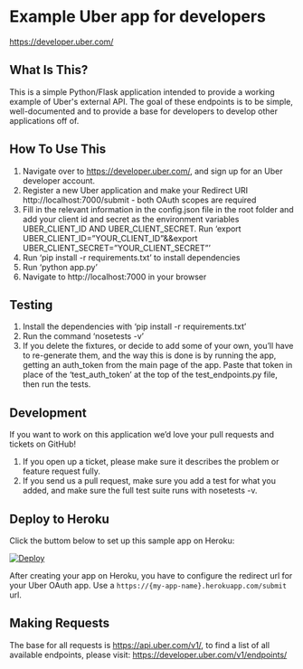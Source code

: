 Example Uber app for developers
==============================

https://developer.uber.com/

What Is This?
-------------

This is a simple Python/Flask application intended to provide a working example of Uber's external API. The goal of these endpoints is to be simple, well-documented and to provide a base for developers to develop other applications off of.


How To Use This
---------------

1. Navigate over to https://developer.uber.com/, and sign up for an Uber developer account.
2. Register a new Uber application and make your Redirect URI http://localhost:7000/submit - both OAuth scopes are required
3. Fill in the relevant information in the config.json file in the root folder and add your client id and secret as the environment variables UBER_CLIENT_ID AND UBER_CLIENT_SECRET. Run ‘export UBER_CLIENT_ID=”YOUR_CLIENT_ID”&&export UBER_CLIENT_SECRET=”YOUR_CLIENT_SECRET”’
4. Run ‘pip install -r requirements.txt’ to install dependencies
5. Run ‘python app.py’
6. Navigate to http://localhost:7000 in your browser


Testing
-------

1. Install the dependencies with ‘pip install -r requirements.txt’
2. Run the command ‘nosetests -v’
3. If you delete the fixtures, or decide to add some of your own, you’ll have to re-generate them, and the way this is done is by running the app, getting an auth_token from the main page of the app. Paste that token in place of the ‘test_auth_token’ at the top of the test_endpoints.py file, then run the tests.


Development
-----------

If you want to work on this application we’d love your pull requests and tickets on GitHub!

1. If you open up a ticket, please make sure it describes the problem or feature request fully.
2. If you send us a pull request, make sure you add a test for what you added, and make sure the full test suite runs with nosetests -v.

Deploy to Heroku
----------------

Click the buttom below to set up this sample app on Heroku:

[![Deploy](https://www.herokucdn.com/deploy/button.png)](https://heroku.com/deploy)

After creating your app on Heroku, you have to configure the redirect url for your Uber OAuth app. Use a `https://{my-app-name}.herokuapp.com/submit` url.

Making Requests
---------------

The base for all requests is https://api.uber.com/v1/, to find a list of all available endpoints, please visit: https://developer.uber.com/v1/endpoints/

